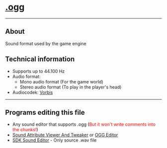 # [.ogg](https://en.wikipedia.org/wiki/Ogg)

___

## About

Sound format used by the game engine

## Technical information

- Supports up to 44.100 Hz
- Audio format:
  - Mono audio format (For the game world)
  - Stereo audio format (To play in the player's head)
- Audiocodek: [Vorbis](https://en.wikipedia.org/wiki/Vorbis)

___

## Programs editing this file

- Any sound editor that supports .ogg (<font style="color: red">But it won't write comments into the chunks!</font>)
- [Sound Attribute Viewer And Tweaker](../../modding-tools/savandt.md) or [OGG Editor](https://disk.yandex.ru/d/Dcyo0Nt3A3b5g)
- [SDK Sound Editor](../../sdk/sound-editor.md) - Only source .wav file
